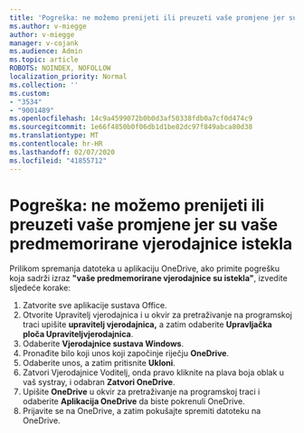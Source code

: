 ```yaml
---
title: 'Pogreška: ne možemo prenijeti ili preuzeti vaše promjene jer su vaše predmemorirane vjerodajnice istekla'
ms.author: v-miegge
author: v-miegge
manager: v-cojank
ms.audience: Admin
ms.topic: article
ROBOTS: NOINDEX, NOFOLLOW
localization_priority: Normal
ms.collection: ''
ms.custom:
- "3534"
- "9001489"
ms.openlocfilehash: 14c9a4599072b0b0d3af50338fdb0a7cf0d474c9
ms.sourcegitcommit: 1e66f4850b0f06db1d1be82dc97f849abca80d38
ms.translationtype: MT
ms.contentlocale: hr-HR
ms.lasthandoff: 02/07/2020
ms.locfileid: "41855712"
---
```

# <a name="error-we-cant-upload-or-download-your-changes-because-your-cached-credentials-have-expired"></a>Pogreška: ne možemo prenijeti ili preuzeti vaše promjene jer su vaše predmemorirane vjerodajnice istekla

Prilikom spremanja datoteka u aplikaciju OneDrive, ako primite pogrešku koja sadrži izraz **"vaše predmemorirane vjerodajnice su istekla"**, izvedite sljedeće korake:

1. Zatvorite sve aplikacije sustava Office.
1. Otvorite Upravitelj vjerodajnica i u okvir za pretraživanje na programskoj traci upišite **upravitelj vjerodajnica,** a zatim odaberite **Upravljačka ploča Upraviteljvjerodajnica**.
1. Odaberite **Vjerodajnice sustava Windows**.
1. Pronađite bilo koji unos koji započinje riječju **OneDrive**.
1. Odaberite unos, a zatim pritisnite **Ukloni**.
1. Zatvori Vjerodajnice Voditelj, onda pravo kliknite na plava boja oblak u vaš systray, i odabran **Zatvori OneDrive**.
1. Upišite **OneDrive** u okvir za pretraživanje na programskoj traci i odaberite **Aplikacija OneDrive** da biste pokrenuli OneDrive.
1. Prijavite se na OneDrive, a zatim pokušajte spremiti datoteku na OneDrive.
